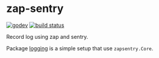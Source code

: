 # zap-sentry

[![godev](https://img.shields.io/static/v1?label=godev&message=reference&color=00add8)](https://pkg.go.dev/github.com/NateScarlet/zap-sentry)
[![build status](https://github.com/NateScarlet/zap-sentry/workflows/go/badge.svg)](https://github.com/NateScarlet/zap-sentry/actions)

Record log using zap and sentry.

Package [logging](./pkg/logging/logging.go) is a simple setup that use `zapsentry.Core`.
